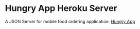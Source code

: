 # Hungry App Heroku Server

A JSON Server for mobile food ordering application: [Hungry App](https://github.com/Furkanber/hungry-app) 
